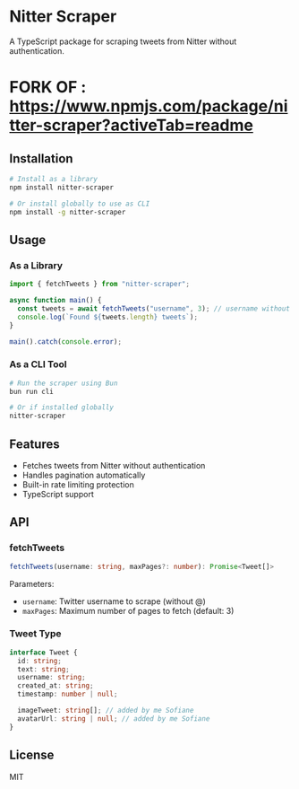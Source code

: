 # Nitter Scraper

A TypeScript package for scraping tweets from Nitter without authentication.

# FORK OF : https://www.npmjs.com/package/nitter-scraper?activeTab=readme

## Installation

```bash
# Install as a library
npm install nitter-scraper

# Or install globally to use as CLI
npm install -g nitter-scraper
```

## Usage

### As a Library

```typescript
import { fetchTweets } from "nitter-scraper";

async function main() {
  const tweets = await fetchTweets("username", 3); // username without @, max pages (optional)
  console.log(`Found ${tweets.length} tweets`);
}

main().catch(console.error);
```

### As a CLI Tool

```bash
# Run the scraper using Bun
bun run cli

# Or if installed globally
nitter-scraper
```

## Features

- Fetches tweets from Nitter without authentication
- Handles pagination automatically
- Built-in rate limiting protection
- TypeScript support

## API

### fetchTweets

```typescript
fetchTweets(username: string, maxPages?: number): Promise<Tweet[]>
```

Parameters:

- `username`: Twitter username to scrape (without @)
- `maxPages`: Maximum number of pages to fetch (default: 3)

### Tweet Type

```typescript
interface Tweet {
  id: string;
  text: string;
  username: string;
  created_at: string;
  timestamp: number | null;

  imageTweet: string[]; // added by me Sofiane
  avatarUrl: string | null; // added by me Sofiane
}
```

## License

MIT
